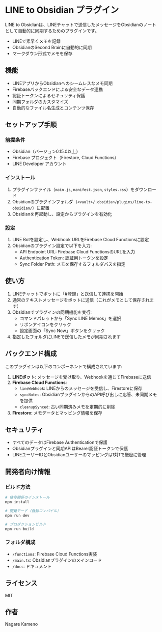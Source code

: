 # LINE to Obsidian プラグイン

LINE to Obsidianは、LINEチャットで送信したメッセージをObsidianのノートとして自動的に同期するためのプラグインです。

- LINEで素早くメモを記録
- ObsidianのSecond Brainに自動的に同期
- マークダウン形式でメモを保存

## 機能

- LINEアプリからObsidianへのシームレスなメモ同期
- Firebaseバックエンドによる安全なデータ連携
- 認証トークンによるセキュリティ保護
- 同期フォルダのカスタマイズ
- 自動的なファイル名生成とコンテンツ保存

## セットアップ手順

### 前提条件

- Obsidian（バージョン0.15.0以上）
- Firebase プロジェクト（Firestore, Cloud Functions）
- LINE Developer アカウント

### インストール

1. プラグインファイル（`main.js`, `manifest.json`, `styles.css`）をダウンロード
2. Obsidianのプラグインフォルダ（`<vault>/.obsidian/plugins/line-to-obsidian/`）に配置
3. Obsidianを再起動し、設定からプラグインを有効化

### 設定

1. LINE Botを設定し、Webhook URLをFirebase Cloud Functionsに設定
2. Obsidianのプラグイン設定で以下を入力:
   - API Endpoint URL: Firebase Cloud FunctionsのURLを入力
   - Authentication Token: 認証用トークンを設定
   - Sync Folder Path: メモを保存するフォルダパスを指定

## 使い方

1. LINEチャットでボットに「#登録」と送信して連携を開始
2. 通常のテキストメッセージをボットに送信（これがメモとして保存されます）
3. Obsidianでプラグインの同期機能を実行:
   - コマンドパレットから「Sync LINE Memos」を選択
   - リボンアイコンをクリック
   - 設定画面の「Sync Now」ボタンをクリック
4. 指定したフォルダにLINEで送信したメモが同期されます

## バックエンド構成

このプラグインは以下のコンポーネントで構成されています:

1. **LINEボット**: メッセージを受け取り、Webhookを通じてFirebaseに送信
2. **Firebase Cloud Functions**:
   - `lineWebhook`: LINEからのメッセージを受信し、Firestoreに保存
   - `syncNotes`: ObsidianプラグインからのAPI呼び出しに応答、未同期メモを提供
   - `cleanupSynced`: 古い同期済みメモを定期的に削除
3. **Firestore**: メモデータとマッピング情報を保存

## セキュリティ

- すべてのデータはFirebase Authenticationで保護
- Obsidianプラグインと同期APIはBearer認証トークンで保護
- LINEユーザーIDとObsidianユーザーのマッピングは1対1で厳密に管理

## 開発者向け情報

### ビルド方法

```bash
# 依存関係のインストール
npm install

# 開発モード（自動コンパイル）
npm run dev

# プロダクションビルド
npm run build
```

### フォルダ構成

- `/functions`: Firebase Cloud Functions実装
- `/main.ts`: Obsidianプラグインのメインコード
- `/docs`: ドキュメント

## ライセンス

MIT

## 作者

Nagare Kameno
